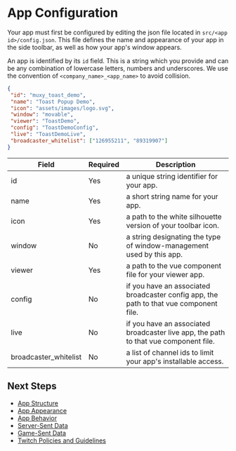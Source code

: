 # App Configuration

Your app must first be configured by editing the json file located in `src/<app id>/config.json`.
This file defines the name and appearance of your app in the side toolbar, as well as how your
app's window appears.

An app is identified by its `id` field. This is a string which you provide and can be any
combination of lowercase letters, numbers and underscores. We use the convention of
`<company_name>_<app_name>` to avoid collision.

```json
{
 "id": "muxy_toast_demo",
 "name": "Toast Popup Demo",
 "icon": "assets/images/logo.svg",
 "window": "movable",
 "viewer": "ToastDemo",
 "config": "ToastDemoConfig",
 "live": "ToastDemoLive",
 "broadcaster_whitelist": ["126955211", "89319907"]
}
```

| Field                 | Required | Description                                                                            |
|-----------------------|----------|----------------------------------------------------------------------------------------|
| id                    | Yes      | a unique string identifier for your app.                                               |
| name                  | Yes      | a short string name for your app.                                                      |
| icon                  | Yes      | a path to the white silhouette version of your toolbar icon.                           |
| window                | No       | a string designating the type of window-management used by this app.                   |
| viewer                | Yes      | a path to the vue component file for your viewer app.                                  |
| config                | No       | if you have an associated broadcaster config app, the path to that vue component file. |
| live                  | No       | if you have an associated broadcaster live app, the path to that vue component file.   |
| broadcaster_whitelist | No       | a list of channel ids to limit your app's installable access.                          |

## Next Steps
 - [App Structure](AppStructure.md)
 - [App Appearance](AppAppearance.md)
 - [App Behavior](AppBehavior.md)
 - [Server-Sent Data](ServerSentData.md)
 - [Game-Sent Data](GameSentData.md)
 - [Twitch Policies and Guidelines](TwitchPolicies.md)
